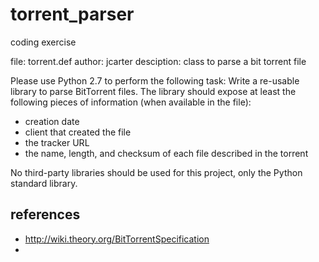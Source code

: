torrent_parser
==============

coding exercise

file: torrent.def
author: jcarter
desciption: class to parse a bit torrent file

Please use Python 2.7 to perform the following task:
Write a re-usable library to parse BitTorrent files. The library should expose 
at least the following pieces of information (when available in the file):
- creation date
- client that created the file
- the tracker URL
- the name, length, and checksum of each file described in the torrent
 
No third-party libraries should be used for this project, only the Python standard library.

references
--

- http://wiki.theory.org/BitTorrentSpecification
- 